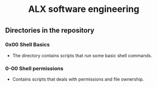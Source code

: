<h1 align="center">ALX software engineering<h1>

## Directories in the repository</h1>

### 0x00 Shell Basics

- The directory contains scripts that run some basic shell commands.

### 0-00 Shell permissions

- Contains scripts that deals with permissions and file ownership.
